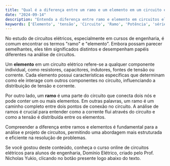 ```yaml
---
title: "Qual é a diferença entre um ramo e um elemento em um circuito elétrico?"
date: "2024-09-14"
description: "Entenda a diferença entre ramo e elemento em circuitos elétricos e sua importância no estudo de engenharia."
keywords: ['Elemento', 'tensão', 'Circuito', 'Ramo', 'Potência', 'série', 'Associação']
---
```


No estudo de circuitos elétricos, especialmente em cursos de engenharia, é comum encontrar os termos "ramo" e "elemento". Embora possam parecer semelhantes, eles têm significados distintos e desempenham papéis diferentes na análise de circuitos.

Um **elemento** em um circuito elétrico refere-se a qualquer componente individual, como resistores, capacitores, indutores, fontes de tensão ou corrente. Cada elemento possui características específicas que determinam como ele interage com outros componentes no circuito, influenciando a distribuição de tensão e corrente.

Por outro lado, um **ramo** é uma parte do circuito que conecta dois nós e pode conter um ou mais elementos. Em outras palavras, um ramo é um caminho completo entre dois pontos de conexão no circuito. A análise de ramos é crucial para entender como a corrente flui através do circuito e como a tensão é distribuída entre os elementos.

Compreender a diferença entre ramos e elementos é fundamental para a análise e projeto de circuitos, permitindo uma abordagem mais estruturada e eficiente na resolução de problemas.

Se você gostou deste conteúdo, conheça o curso online de circuitos elétricos para alunos de engenharia, Domínio Elétrico, criado pelo Prof. Nicholas Yukio, clicando no botão presente logo abaixo do texto.